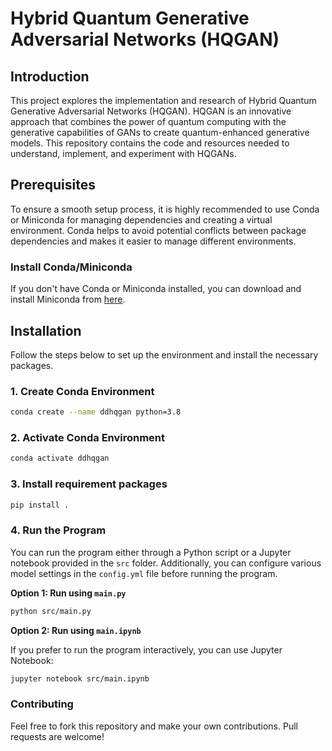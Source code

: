 # Hybrid Quantum Generative Adversarial Networks (HQGAN)

## Introduction

This project explores the implementation and research of Hybrid Quantum Generative Adversarial Networks (HQGAN). HQGAN is an innovative approach that combines the power of quantum computing with the generative capabilities of GANs to create quantum-enhanced generative models. This repository contains the code and resources needed to understand, implement, and experiment with HQGANs.

## Prerequisites

To ensure a smooth setup process, it is highly recommended to use Conda or Miniconda for managing dependencies and creating a virtual environment. Conda helps to avoid potential conflicts between package dependencies and makes it easier to manage different environments.

### Install Conda/Miniconda

If you don't have Conda or Miniconda installed, you can download and install Miniconda from [here](https://docs.conda.io/en/latest/miniconda.html).

## Installation

Follow the steps below to set up the environment and install the necessary packages.

### 1. Create Conda Environment

```bash
conda create --name ddhqgan python=3.8
```

### 2. Activate Conda Environment
```bash
conda activate ddhqgan
```

### 3. Install requirement packages
```bash
pip install .
```

### 4. Run the Program

You can run the program either through a Python script or a Jupyter notebook provided in the `src` folder. Additionally, you can configure various model settings in the `config.yml` file before running the program.

**Option 1: Run using `main.py`**

```bash
python src/main.py
```

**Option 2: Run using `main.ipynb`**

If you prefer to run the program interactively, you can use Jupyter Notebook:

```bash
jupyter notebook src/main.ipynb
```

### Contributing
Feel free to fork this repository and make your own contributions. Pull requests are welcome!
